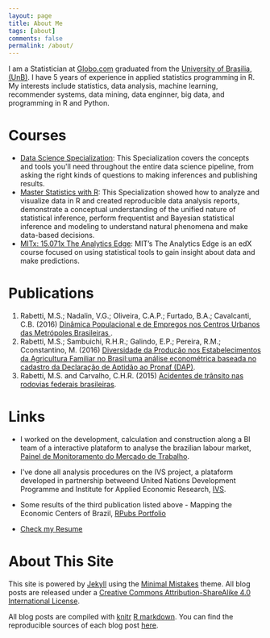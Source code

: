 ```yaml
---
layout: page
title: About Me
tags: [about]
comments: false
permalink: /about/
---
```


I am a Statistician at [Globo.com](http://www.globo.com/) graduated from the [University of Brasilia, (UnB)](http://www.est.unb.br/). I have 5 years of experience in applied statistics programming in R. My interests include statistics, data analysis, machine learning, recommender systems, data mining, data enginner, big data, and programming in R and Python.

Courses
============

* [Data Science Specialization](https://www.coursera.org/specializations/jhu-data-science): This Specialization covers the concepts and tools you'll need throughout the entire data science pipeline, from asking the right kinds of questions to making inferences and publishing results.
* [Master Statistics with R](https://www.coursera.org/specializations/statistics): This Specialization showed how to analyze and visualize data in R and created reproducible data analysis reports, demonstrate a conceptual understanding of the unified nature of statistical inference, perform frequentist and Bayesian statistical inference and modeling to understand natural phenomena and make data-based decisions.
* [MITx: 15.071x The Analytics Edge](https://www.edx.org/course/analytics-edge-mitx-15-071x-2): MIT’s The Analytics Edge is an edX course focused on using statistical tools to gain insight about data and make predictions. 


Publications
============

1. Rabetti, M.S.; Nadalin, V.G.; Oliveira, C.A.P.; Furtado, B.A.; Cavalcanti, C.B. (2016) <a href="http://www.ipea.gov.br/portal/index.php?option=com_content&view=article&id=28469&Itemid=406"> Dinâmica Populacional e de Empregos nos Centros Urbanos das Metrópoles Brasileiras </a>. 
2. Rabetti, M.S.; Sambuichi, R.H.R.; Galindo, E.P.; Pereira, R.M.; Cconstantino, M. (2016) <a href="http://www.ipea.gov.br/portal/index.php?option=com_content&view=article&id=27858">Diversidade da Produção nos Estabelecimentos da Agricultura Familiar no Brasil:uma análise econométrica baseada no cadastro da Declaração de Aptidão ao Pronaf (DAP)</a>.
3. Rabetti, M.S. and Carvalho, C.H.R. (2015) <a href="http://www.ipea.gov.br/portal/images/stories/PDFs/relatoriopesquisa/150922_relatorio_acidentes_transito.pdf">Acidentes de trânsito nas rodovias federais brasileiras</a>. 


Links
=====

* I worked on the development, calculation and construction along a BI team of a interactive plataform to analyse the brazilian labour market, [Painel de Monitoramento do Mercado de Trabalho](http://mercadodetrabalho.mte.gov.br/).

* I've done all analysis procedures on the IVS project, a plataform developed in partnership betweend United Nations Development Programme and Institute for Applied Economic Research, [IVS](http://ivs.ipea.gov.br/ivs/en/mapa/).

* Some results of the third publication listed above - Mapping the Economic Centers of Brazil, [RPubs Portfolio](https://rpubs.com/msrabetti/rais_leaflet)

* [Check my Resume](/assets/CURRICULO.pdf)


About This Site
=========

This site is powered by [Jekyll](http://jekyllrb.com/) using the [Minimal Mistakes](http://mademistakes.com/minimal-mistakes/) theme. All blog posts are released under a [Creative Commons Attribution-ShareAlike 4.0 International License](http://creativecommons.org/licenses/by-sa/4.0/).

All blog posts are compiled with [knitr](http://yihui.name/knitr/) [R markdown](http://rmarkdown.rstudio.com/). You can find the reproducible sources of each blog post [here](https://github.com/matheusrabetti/matheusrabetti.github.io/tree/master/_R).

